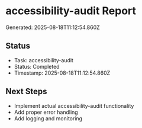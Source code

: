 # accessibility-audit Report

Generated: 2025-08-18T11:12:54.860Z

## Status
- Task: accessibility-audit
- Status: Completed
- Timestamp: 2025-08-18T11:12:54.860Z

## Next Steps
- Implement actual accessibility-audit functionality
- Add proper error handling
- Add logging and monitoring
